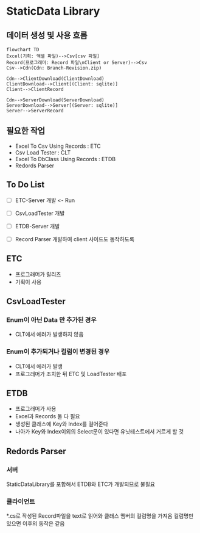 # StaticData Library

## 데이터 생성 및 사용 흐름

```mermaid
flowchart TD
Excel(기획: 액셀 파일)-->Csv[csv 파일]
Record(프로그래머: Record 파일\nClient or Server)-->Csv
Csv-->Cdn(Cdn: Branch-Revision.zip)

Cdn-->ClientDownload(ClientDownload)
ClientDownload-->Client[(Client: sqlite)]
Client-->ClientRecord

Cdn-->ServerDownload(ServerDownload)
ServerDownload-->Server[(Server: sqlite)]
Server-->ServerRecord
```

## 필요한 작업
* Excel To Csv Using Records : ETC
* Csv Load Tester : CLT
* Excel To DbClass Using Records : ETDB
* Redords Parser


## To Do List
* [ ] ETC-Server 개발 <- Run
* [ ] CsvLoadTester 개발
* [ ] ETDB-Server 개발
* [ ] Record Parser 개발하여 client 사이드도 동작하도록


## ETC
* 프로그래머가 릴리즈
* 기획이 사용


## CsvLoadTester
### Enum이 아닌 Data 만 추가된 경우
* CLT에서 에러가 발생하지 않음

### Enum이 추가되거나 컬럼이 변경된 경우
* CLT에서 에러가 발생
* 프로그래머가 조치한 뒤 ETC 및 LoadTester 배포


## ETDB
* 프로그래머가 사용
* Excel과 Records 둘 다 필요
* 생성된 클래스에 Key와 Index를 걸어준다
* 나아가 Key와 Index이외의 Select문이 있다면 유닛테스트에서 거르게 할 것


## Redords Parser

### 서버
StaticDataLibrary를 포함해서 ETDB와 ETC가 개발되므로 불필요

### 클라이언트
*.cs로 작성된 Record파일을 text로 읽어와 클래스 맴버의 컬럼명을 가져옴
컬럼명만 있으면 이후의 동작은 같음